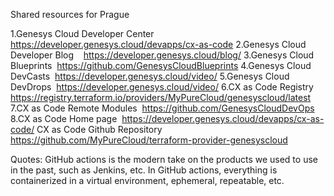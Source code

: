 Shared resources for Prague	


1.Genesys Cloud Developer Center      https://developer.genesys.cloud/devapps/cx-as-code
2.Genesys Cloud Developer Blog    https://developer.genesys.cloud/blog/
3.Genesys Cloud Blueprints  https://github.com/GenesysCloudBlueprints
4.Genesys Cloud DevCasts  https://developer.genesys.cloud/video/
5.Genesys Cloud DevDrops  https://developer.genesys.cloud/video/
6.CX as Code Registry   https://registry.terraform.io/providers/MyPureCloud/genesyscloud/latest
7.CX as Code Remote Modules  https://github.com/GenesysCloudDevOps
8.CX as Code Home page  https://developer.genesys.cloud/devapps/cx-as-code/
CX as Code Github Repository  https://github.com/MyPureCloud/terraform-provider-genesyscloud


Quotes:
GitHub actions is the modern take on the products we used to use in the past, such as Jenkins, etc.
	In GitHub actions, everything is containerized in a virtual environment, ephemeral, repeatable, etc.